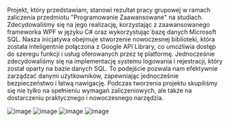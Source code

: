 Projekt, który przedstawiam, stanowi rezultat pracy grupowej w ramach zaliczenia przedmiotu "Programowanie Zaawansowane" na studiach. 
Zdecydowaliśmy się na jego realizację, korzystając z zaawansowanego frameworka WPF w języku C# oraz wykorzystując bazę danych Microsoft SQL.
Nasza inicjatywa obejmuje stworzenie nowoczesnej biblioteki, która została inteligentnie połączona z Google API Library, co umożliwia dostęp do szeregu funkcji i usług oferowanych przez tę platformę. 
Jednocześnie zdecydowaliśmy się na implementację systemu logowania i rejestracji, który został oparty na bazie danych SQL. 
To podejście pozwala nam efektywnie zarządzać danymi użytkowników, zapewniając jednocześnie bezpieczeństwo i łatwą nawigację.
Podczas tworzenia projektu skupiliśmy się nie tylko na spełnieniu wymagań zaliczeniowych, ale także na dostarczeniu praktycznego i nowoczesnego narzędzia. 

![image](https://github.com/bpawelczyk5/Google-Library-API/assets/127012609/295aece6-9235-4b69-93d8-3ca76d297a58)
![image](https://github.com/bpawelczyk5/Google-Library-API/assets/127012609/fea9c9c9-a608-4d75-bca2-93d2eed7a190)
![image](https://github.com/bpawelczyk5/Google-Library-API/assets/127012609/a9bf776a-87c9-4997-b64c-452c733aa13e)
![image](https://github.com/bpawelczyk5/Google-Library-API/assets/127012609/2186ba34-3104-4128-8525-b86969ea7d9a)
